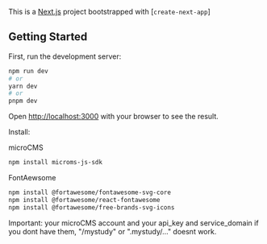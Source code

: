 This is a [Next.js](https://nextjs.org/) project bootstrapped with [`create-next-app`]

## Getting Started

First, run the development server:

```bash
npm run dev
# or
yarn dev
# or
pnpm dev
```

Open [http://localhost:3000](http://localhost:3000) with your browser to see the result.

Install:

microCMS
```bash
npm install microms-js-sdk
```

FontAewsome
```bash
npm install @fortawesome/fontawesome-svg-core
npm install @fortawesome/react-fontawesome   
npm install @fortawesome/free-brands-svg-icons
```

Important:
your microCMS account and your api_key and service_domain
if you dont have them, "/mystudy" or ".mystudy/..." doesnt work.
